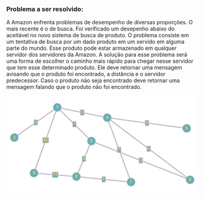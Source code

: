 ### Problema a ser resolvido:

A Amazon enfrenta problemas de desempenho de diversas proporções. O mais recente é o de busca. Foi verificado um desepenho abaixo do aceitável no novo sistema de busca de produto. O problema consiste em um tentativa de busca por um dado produto em um servido em alguma parte do mundo. Esse produto pode estar armazenado em qualquer servidor dos servidores da Amazon. A solução para esse problema será uma forma de escolher o caminho mais rápido para chegar nesse servidor que tem esse determinado produto. Ele deve retornar uma mensagem avisando que o produto foi encontrado, a distância e o servidor predecessor. Caso o produto não seja encontrado deve retornar uma mensagem falando que o produto não foi encontrado.

![Seridores da Amazon](./Servidores%20Amazon.png)
